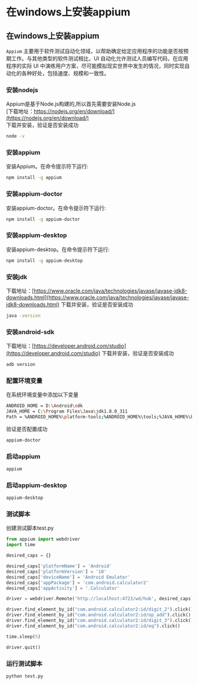# 在windows上安装appium

## 在windows上安装appium
`Appium` 主要用于软件测试自动化领域，以帮助确定给定应用程序的功能是否按预期工作。与其他类型的软件测试相比，UI 自动化允许测试人员编写代码，在应用程序的实际 UI 中演练用户方案，尽可能模拟现实世界中发生的情况，同时实现自动化的各种好处，包括速度、规模和一致性。

### 安装nodejs
Appium是基于Node.js构建的,所以首先需要安装Node.js  
[下载地址：https://nodejs.org/en/download/](https://nodejs.org/en/download/)  
下载并安装，验证是否安装成功  
```sh
node -v
```

### 安装appium
安装Appium。在命令提示符下运行:
```sh
npm install -g appium
```

### 安装appium-doctor
安装appium-doctor。在命令提示符下运行:
```sh
npm install -g appium-doctor
```

### 安装appium-desktop
安装appium-desktop。在命令提示符下运行:
```sh
npm install -g appium-desktop
```

### 安装jdk
下载地址：[https://www.oracle.com/java/technologies/javase/javase-jdk8-downloads.html](https://www.oracle.com/java/technologies/javase/javase-jdk8-downloads.html)
下载并安装，验证是否安装成功
```sh
java -version
```

### 安装android-sdk
下载地址：[https://developer.android.com/studio](https://developer.android.com/studio)
下载并安装，验证是否安装成功
```sh
adb version
```

### 配置环境变量
在系统环境变量中添加以下变量
```sh
ANDROID_HOME = D:\Android\sdk
JAVA_HOME = C:\Program Files\Java\jdk1.8.0_311
Path = %ANDROID_HOME%\platform-tools;%ANDROID_HOME%\tools;%JAVA_HOME%\bin
```
验证是否配置成功
```sh
appium-doctor
```

### 启动appium
```sh
appium
```

### 启动appium-desktop
```sh
appium-desktop
```

### 测试脚本
创建测试脚本test.py
```python
from appium import webdriver
import time

desired_caps = {}

desired_caps['platformName'] = 'Android'
desired_caps['platformVersion'] = '10'
desired_caps['deviceName'] = 'Android Emulator'
desired_caps['appPackage'] = 'com.android.calculator2'
desired_caps['appActivity'] = '.Calculator'

driver = webdriver.Remote('http://localhost:4723/wd/hub', desired_caps)

driver.find_element_by_id("com.android.calculator2:id/digit_2").click()
driver.find_element_by_id("com.android.calculator2:id/op_add").click()
driver.find_element_by_id("com.android.calculator2:id/digit_3").click()
driver.find_element_by_id("com.android.calculator2:id/eq").click()

time.sleep(5)

driver.quit()
```

### 运行测试脚本
```sh
python test.py
```


